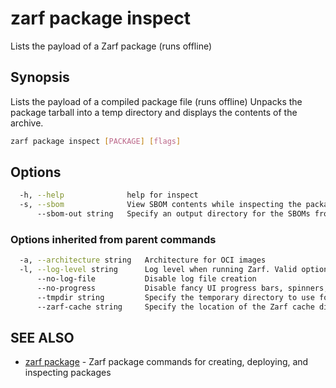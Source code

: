 # zarf package inspect

Lists the payload of a Zarf package (runs offline)

## Synopsis

Lists the payload of a compiled package file (runs offline)
Unpacks the package tarball into a temp directory and displays the contents of the archive.

``` bash
zarf package inspect [PACKAGE] [flags]
```

## Options

``` bash
  -h, --help              help for inspect
  -s, --sbom              View SBOM contents while inspecting the package
      --sbom-out string   Specify an output directory for the SBOMs from the inspected Zarf package
```

### Options inherited from parent commands

``` bash
  -a, --architecture string   Architecture for OCI images
  -l, --log-level string      Log level when running Zarf. Valid options are: warn, info, debug, trace (default "info")
      --no-log-file           Disable log file creation
      --no-progress           Disable fancy UI progress bars, spinners, logos, etc
      --tmpdir string         Specify the temporary directory to use for intermediate files
      --zarf-cache string     Specify the location of the Zarf cache directory (default "~/.zarf-cache")
```

## SEE ALSO

* [zarf package](zarf_package.md) - Zarf package commands for creating, deploying, and inspecting packages
